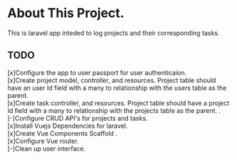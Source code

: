 # About This Project.

This is laravel app inteded to log projects and their corresponding tasks. 

## TODO

[x]Configure the app to user passport for user authenticaion.<br>
[x]Create project model, controller, and resources. Project table should have an user Id field with a many to relationship with 
the users table as the parent.<br>
[x]Create task controller, and resources. Project table should have a project Id field with a many to relationship with
the projects table as the parent. .<br>
[-]Configure CRUD API's for projects and tasks.<br>
[x]Install Vuejs Dependencies for laravel.<br>
[x]Create Vue Components Scaffold .<br>
[x]Configure Vue router.<br>
[-]Clean up user interface.<br>


